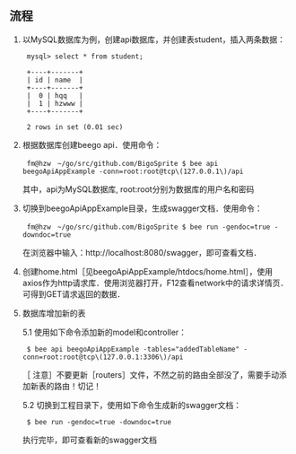 ## 流程

1. 以MySQL数据库为例，创建api数据库，并创建表student，插入两条数据：

        mysql> select * from student;

        +----+-------+
        | id | name  |
        +----+-------+
        |  0 | hqq   |
        |  1 | hzwww |
        +----+-------+

        2 rows in set (0.01 sec)


2. 根据数据库创建beego api．使用命令：

        fm@hzw　~/go/src/github.com/BigoSprite $ bee api beegoApiAppExample -conn=root:root@tcp\(127.0.0.1\)/api

    其中，api为MySQL数据库, root:root分别为数据库的用户名和密码


3. 切换到beegoApiAppExample目录，生成swagger文档．使用命令：

        fm@hzw　~/go/src/github.com/BigoSprite $ bee run -gendoc=true -downdoc=true

    在浏览器中输入：http://localhost:8080/swagger，即可查看文档．

4. 创建home.html［见beegoApiAppExample/htdocs/home.html］，使用axios作为http请求库．使用浏览器打开，F12查看network中的请求详情页．可得到GET请求返回的数据．

5. 数据库增加新的表

    5.1 使用如下命令添加新的model和controller：

	    $ bee api beegoApiAppExample -tables="addedTableName" -conn=root:root@tcp\(127.0.0.1:3306\)/api
	［   注意］不要更新［routers］文件，不然之前的路由全部没了，需要手动添加新表的路由！切记！

    5.2 切换到工程目录下，使用如下命令生成新的swagger文档：

	    $ bee run -gendoc=true -downdoc=true 
    执行完毕，即可查看新的swagger文档
